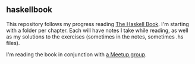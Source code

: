 ## haskellbook

This repository follows my progress reading [The Haskell Book](http://www.haskellbook.com/).
I'm starting with a folder per chapter. Each will have notes I take while reading,
as well as my solutions to the exercises (sometimes in the notes, sometimes .hs files).

I'm reading the book in conjunction with
[a Meetup group](https://www.meetup.com/Charlottesville-Haskell-Book-Reading-Group/).

